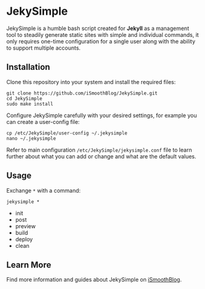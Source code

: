 # JekySimple
JekySimple is a humble bash script created for **Jekyll** as a management tool to steadily generate static sites with simple and individual commands, it only requires one-time configuration for a single user along with the ability to support multiple accounts.

## Installation
Clone this repository into your system and install the required files:
```
git clone https://github.com/iSmoothBlog/JekySimple.git
cd JekySimple
sudo make install
```
Configure JekySimple carefully with your desired settings, for example you can create a user-config file:
```
cp /etc/JekySimple/user-config ~/.jekysimple
nano ~/.jekysimple
```
Refer to main configuration `/etc/JekySimple/jekysimple.conf` file to learn further about what you can add or change and what are the default values.
## Usage
Exchange `*` with a command:
```
jekysimple *
```
* init
* post
* preview
* build
* deploy
* clean

## Learn More
Find more information and guides about JekySimple on [iSmoothBlog](http://www.ismoothblog.com/search/label/JekySimple?&max-results=5).
